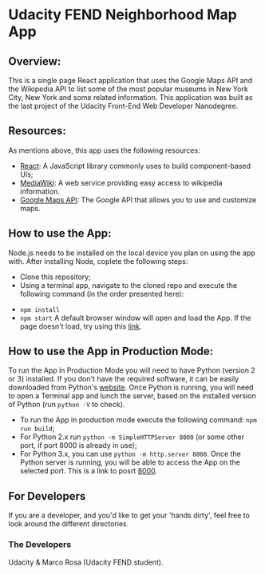 # Udacity FEND Neighborhood Map App

## Overview:
This is a single page React application that uses the Google Maps API and the Wikipedia API to list some of the most popular museums in New York City, New York and some related information.
This application was built as the last project of the Udacity Front-End Web Developer Nanodegree. 

## Resources:
As mentions above, this app uses the following resources:
* [React](https://reactjs.org): A JavaScript library commonly uses to build component-based UIs;
* [MediaWiki](https://www.mediawiki.org/wiki/API:Main_page): A web service providing easy access to wikipedia information.
* [Google Maps API](https://developers.google.com/maps/documentation/javascript/tutorial): The Google API that allows you to use and customize maps.

## How to use the App:
Node.js needs to be installed on the local device you plan on using the app with. After installing Node, coplete the following steps:
* Clone this repository; 
* Using a terminal app, navigate to the cloned repo and execute the following command (in the order presented here):
-	`npm install`
-	`npm start`
A default browser window will open and load the App. If the page doesn't load, try using this [link](http://localhost:3000/).

## How to use the App in Production Mode:
To run the App in Production Mode you will need to have Python (version 2 or 3) installed.
If you don't have the required software, it can be easily downloaded from Python's [website](https://www.python.org/).
Once Python is running, you will need to open a Terminal app and lunch the server, based on the installed version of Python (run `python -V` to check).
-	To run the App in production mode execute the following command: `npm run build`;
-	For Python 2.x run `python -m SimpleHTTPServer 8000` (or some other port, if port 8000 is already in use);
-	For Python 3.x, you can use `python -m http.server 8000`.
Once the Python server is running, you will be able to access the App on the selected port. This is a link to posrt [8000](http://localhost:8000).

## For Developers
If you are a developer, and you'd like to get your 'hands dirty', feel free to look around the different directories.

### The Developers
Udacity & Marco Rosa (Udacity FEND student).